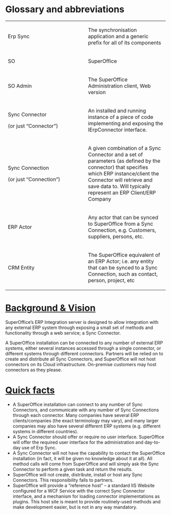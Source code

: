 <properties date="2016-05-11"
SortOrder="1"
/>

Glossary and abbreviations
==========================

<table>
<colgroup>
<col width="50%" />
<col width="50%" />
</colgroup>
<tbody>
<tr class="odd">
<td><p>Erp Sync</p>
<p> </p></td>
<td><p>The synchronisation application and a generic prefix for all of its components</p>
<p> </p></td>
</tr>
<tr class="even">
<td><p>SO</p>
<p> </p></td>
<td><p>SuperOffice</p>
<p> </p></td>
</tr>
<tr class="odd">
<td><p>SO Admin</p>
<p> </p></td>
<td><p>The SuperOffice Administration client, Web version</p>
<p> </p></td>
</tr>
<tr class="even">
<td><p>Sync Connector</p>
<p>(or just “Connector”)</p>
<p> </p></td>
<td><p>An installed and running instance of a piece of code implementing and exposing the IErpConnector interface.</p>
<p> </p></td>
</tr>
<tr class="odd">
<td><p>Sync Connection</p>
<p>(or just “Connection”)</p>
<p> </p></td>
<td><p>A given combination of a Sync Connector and a set of parameters (as defined by the connector) that specifies which ERP instance/client the Connector will retrieve and save data to. Will typically represent an ERP Client/ERP Company</p>
<p> </p></td>
</tr>
<tr class="even">
<td><p>ERP Actor</p>
<p> </p></td>
<td><p>Any actor that can be synced to SuperOffice from a Sync Connection, e.g. Customers, suppliers, persons, etc.</p>
<p> </p></td>
</tr>
<tr class="odd">
<td><p>CRM Entity</p>
<p> </p></td>
<td><p>The SuperOffice equivalent of an ERP Actor; i.e. any entity that can be synced to a Sync Connection, such as contact, person, project, etc</p>
<p> </p></td>
</tr>
</tbody>
</table>

 



 

[]() [Background & Vision]()
=========================================

SuperOffice’s ERP Integration server is designed to allow integration with any external ERP system through exposing a small set of methods and functionality through a web service; a Sync Connector.

A SuperOffice installation can be connected to any number of external ERP systems, either several instances accessed through a single connector, or different systems through different connectors. Partners will be relied on to create and distribute all Sync Connectors, and SuperOffice will not host connectors on its Cloud infrastructure. On-premise customers may host connectors as they please. []()

 

 

[Quick facts]()
============================

* A SuperOffice installation can connect to any number of Sync Connectors, and communicate with any number of Sync Connections through each connector. Many companies have several ERP clients/companies (the exact terminology may vary), and many larger companies may also have several different ERP systems (e.g. different systems in different countries).
* A Sync Connector should offer or require no user interface. SuperOffice will offer the required user interface for the administration and day-to-day use of Erp Sync.
* A Sync Connector will not have the capability to contact the SuperOffice installation (in fact, it will be given no knowledge about it at all). All method calls will come from SuperOffice and will simply ask the Sync Connector to perform a given task and return the results.
* SuperOffice will not create, distribute, install or host any Sync Connectors. This responsibility falls to partners.
* SuperOffice will provide a “reference host” – a standard IIS Website configured for a WCF Service with the correct Sync Connector interface, and a mechanism for loading connector implementations as plugins. This host site is meant to provide routinely-used methods and make development easier, but is not in any way mandatory.

     
    
    
     
